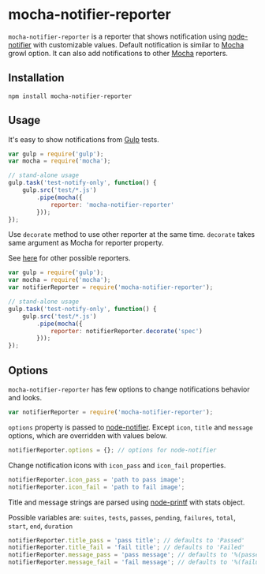 mocha-notifier-reporter
=======================

`mocha-notifier-reporter` is a reporter that shows notification using [node-notifier](https://github.com/mikaelbr/node-notifier) with customizable values.
Default notification is similar to [Mocha](http://mochajs.org/) growl option.
It can also add notifications to other [Mocha](http://mochajs.org/) reporters.

Installation
------------

	npm install mocha-notifier-reporter

Usage
-----

It's easy to show notifications from [Gulp](http://gulpjs.com/) tests.

```js
var gulp = require('gulp');
var mocha = require('mocha');

// stand-alone usage
gulp.task('test-notify-only', function() {
	gulp.src('test/*.js')
		.pipe(mocha({
			reporter: 'mocha-notifier-reporter'
		}));
});
```

Use `decorate` method to use other reporter at the same time.
`decorate` takes same argument as Mocha for reporter property.

See [here](http://mochajs.org/#reporters) for other possible reporters.

```js
var gulp = require('gulp');
var mocha = require('mocha');
var notifierReporter = require('mocha-notifier-reporter');

// stand-alone usage
gulp.task('test-notify-only', function() {
	gulp.src('test/*.js')
		.pipe(mocha({
			reporter: notifierReporter.decorate('spec')
		}));
});	
```

Options
-------

`mocha-notifier-reporter` has few options to change notifications behavior and looks.

```js
var notifierReporter = require('mocha-notifier-reporter');
```

`options` property is passed to [node-notifier](https://github.com/mikaelbr/node-notifier). Except `icon`, `title` and `message` options, which are overridden with values below.

```js 
notifierReporter.options = {}; // options for node-notifier
```

Change notification icons with `icon_pass` and `icon_fail` properties.

```js
notifierReporter.icon_pass = 'path to pass image';
notifierReporter.icon_fail = 'path to fail image';
```

Title and message strings are parsed using [node-printf](https://github.com/wdavidw/node-printf) with stats object.

Possible variables are:
`suites`, `tests`, `passes`, `pending`, `failures`, `total`, `start`, `end`, `duration`

```js
notifierReporter.title_pass = 'pass title'; // defaults to 'Passed'
notifierReporter.title_fail = 'fail title'; // defaults to 'Failed'
notifierReporter.message_pass = 'pass message'; // defaults to '%(passes)d tests passed in %(duration)dms'
notifierReporter.message_fail = 'fail message'; // defaults to '%(failures)d of %(total)d tests failed'

```
